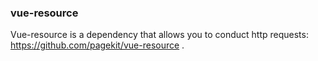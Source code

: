 
### vue-resource
Vue-resource is a dependency that allows you to conduct http requests: https://github.com/pagekit/vue-resource .
